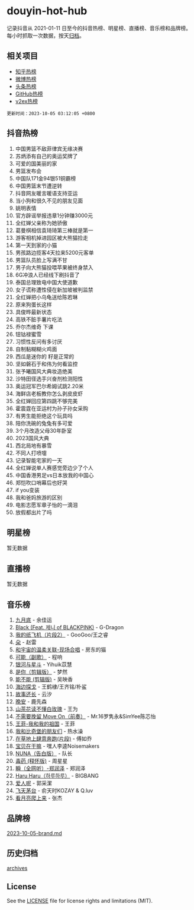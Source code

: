# douyin-hot-hub

记录抖音从 2021-01-11 日至今的抖音热榜、明星榜、直播榜、音乐榜和品牌榜。每小时抓取一次数据，按天[归档](archives)。

## 相关项目

- [知乎热榜](https://github.com/lonnyzhang423/zhihu-hot-hub)
- [微博热榜](https://github.com/lonnyzhang423/weibo-hot-hub)
- [头条热榜](https://github.com/lonnyzhang423/toutiao-hot-hub)
- [GitHub热榜](https://github.com/lonnyzhang423/github-hot-hub)
- [v2ex热榜](https://github.com/lonnyzhang423/v2ex-hot-hub)


`更新时间：2023-10-05 03:12:05 +0800`

## 抖音热榜

1. 中国男篮不敌菲律宾无缘决赛
1. 苏炳添有自己的奥运奖牌了
1. 可爱的国美丽的家
1. 男篮发布会
1. 中国队171金94银51铜霸榜
1. 中国男篮末节遭逆转
1. 抖音网友暖言暖语支持亚运
1. 当小狗和很久不见的朋友见面
1. 姚明表情
1. 官方辟谣举报违章1分钟赚3000元
1. 全红婵父亲称为她骄傲
1. 葛曼棋相信袁琦琦第三棒就是第一
1. 游客相机掉进园区被大熊猫捡走
1. 第一天到家的小猫
1. 男孩路边揽客4天拉来5200元客单
1. 男篮队员脸上写满不甘
1. 男子向大熊猫投喂苹果被终身禁入
1. 6G冲浪人已经线下刷抖音了
1. 泰国总理致电中国大使道歉
1. 女子谎称遭性侵在新加坡被判监禁
1. 全红婵把小乌龟送给陈若琳
1. 原来狗蛋长这样
1. 具俊晔最新状态
1. 高铁不脏手薯片吃法
1. 乔尔杰维奇 下课
1. 钮钴禄蜜雪
1. 习惯性反问有多讨厌
1. 自制黏糊糊火鸡面
1. 西瓜是迷你的 籽是正常的
1. 坚如磐石于和伟为何看监控
1. 张予曦国风大典妆造绝美
1. 沙特田径选手兴奋剂检测阳性
1. 奥运冠军巴尔希姆试跳2.20米
1. 海鲜店老板教你怎么剥皮皮虾
1. 全红婵回应第四跳不够完美
1. 霍震霆在亚运村为孙子孙女采购
1. 有男生能拒绝这个玩具吗
1. 陪你洗碗的兔兔有多可爱
1. 3个月改造父母30年卧室
1. 2023国风大典
1. 西北局地有暴雪
1. 不同人打喷嚏
1. 记录智能宅家的一天
1. 全红婵说单人赛感觉旁边少了个人
1. 中国香港男足vs日本放我的中国心
1. 郑恺吹口哨幕后也好哭
1. if you变装
1. 我和爸妈旅游的区别
1. 电影志愿军章子怡的一滴泪
1. 放假都出片了吗

## 明星榜

暂无数据

## 直播榜

暂无数据

## 音乐榜

1. [九月底](https://sf6-cdn-tos.douyinstatic.com/obj/tos-cn-ve-2774/oMfewG4PDTFhF8iz3OGQ7ABH5i6fCgnMaoCbzZ) - 余佳运
1. [Black (Feat. 제니 of BLACKPINK)](https://sf3-cdn-tos.douyinstatic.com/obj/tos-cn-ve-2774/2eb92e2debbe4fe0a552bc099aef7f28) - G-Dragon
1. [我的纸飞机（片段2）](https://sf3-cdn-tos.douyinstatic.com/obj/tos-cn-ve-2774/oM2ZrKcg2CD5AeRB2gkeXOFB1IxAGJdZPazYHf) - GooGoo/王之睿
1. [朵](https://sf6-cdn-tos.douyinstatic.com/obj/tos-cn-ve-2774/932f5bdfcd7c47b880525e92ab8a4999) - 赵雷
1. [和宇宙的温柔关联-现场合唱](https://sf6-cdn-tos.douyinstatic.com/obj/tos-cn-ve-2774/o0hONGDYQBgk0e5bqDeQOonVmncA6tC2nBwZLT) - 房东的猫
1. [可能（副歌）](https://sf6-cdn-tos.douyinstatic.com/obj/tos-cn-ve-2774/cde1731888894259b333569393c2fb51) - 程响
1. [银河与星斗](https://sf6-cdn-tos.douyinstatic.com/obj/tos-cn-ve-2774/3cc0bf5f0ef140f7b6743a631bcf3c58) - Yihuik苡慧
1. [是你（剪辑版）](https://sf3-cdn-tos.douyinstatic.com/obj/tos-cn-ve-2774/46019dae783c4c969944217fe1cfafc4) - 梦然
1. [能不能 (剪辑版)](https://sf3-cdn-tos.douyinstatic.com/obj/tos-cn-ve-2774/fc4a6c45b4a34277ba4088e1d7fdff98) - 吴映香
1. [海边探戈](https://sf3-cdn-tos.douyinstatic.com/obj/tos-cn-ve-2774/os9gE0VQCGqt6VQkZDyBBYvfSDY0QFe3vVmubn) - 王鹤棣/王齐铭/朴鲨
1. [故事还长](https://sf6-cdn-tos.douyinstatic.com/obj/tos-cn-ve-2774/30a26758c8594f0ab81ac675c33ee2c5) - 云汐
1. [晚安](https://sf3-cdn-tos.douyinstatic.com/obj/tos-cn-ve-2774/a724c5e224464218839820f4e4fd632f) - 鹿先森
1. [山茶花读不懂白玫瑰](https://sf3-cdn-tos.douyinstatic.com/obj/tos-cn-ve-2774/osfn8B7DktrRHEPJgPCfDbw7QDQEkwC16BxZg9) - 王为
1. [不需要挽留 Move On（前奏）](https://sf6-cdn-tos.douyinstatic.com/obj/tos-cn-ve-2774/ooCBhgCCkF4nExzQL9WZSUbitfA8IsDkgQIYhe) - Mr.16罗隽永&SimYee陈芯怡
1. [王菲-我和我的祖国](https://sf6-cdn-tos.douyinstatic.com/obj/tos-cn-ve-2774/3ef0f373017541e18566595c96123cab) - 王菲
1. [我和比奇堡的朋友们](https://sf6-cdn-tos.douyinstatic.com/obj/tos-cn-ve-2774/f0505db981ea4a6d91453a15924a82aa) - 热水澡
1. [在草地上肆意奔跑(片段)](https://sf3-cdn-tos.douyinstatic.com/obj/tos-cn-ve-2774/8831d494742f45dabdfa8adb8b817259) - 傅如乔
1. [宝贝在干嘛](https://sf3-cdn-tos.douyinstatic.com/obj/tos-cn-ve-2774/okW4hBCfJI5B2ZEgTCtikhMW7IafzNrBQIYkpJ) - 嘿人李逵Noisemakers
1. [NUNA（告白版）](https://sf3-cdn-tos.douyinstatic.com/obj/tos-cn-ve-2774/a65828cbd8ce41a78a430a58b49f4feb) - 队长
1. [毒药 (释怀版)](https://sf3-cdn-tos.douyinstatic.com/obj/tos-cn-ve-2774/oYILMEAzspdZBIzy4frJNB8ZHPHWAhiwowd4Ad) - 周星星
1. [瞬（全网听）-郑润泽](https://sf3-cdn-tos.douyinstatic.com/obj/tos-cn-ve-2774/o4Vb9eJZClCZTnRQYy0BRSeHGrDtrkrQgIBvQt) - 郑润泽
1. [Haru Haru（하루하루）](https://sf6-cdn-tos.douyinstatic.com/obj/tos-cn-ve-2774/940c04aa98154ee7bdbaaa2ad9f28aec) - BIGBANG
1. [爱人呢](https://sf6-cdn-tos.douyinstatic.com/obj/tos-cn-ve-2774/2041dc10f3c442f1992b439a00eaf2ba) - 郭采潔
1. [飞天茅台](https://sf3-cdn-tos.douyinstatic.com/obj/tos-cn-ve-2774/o4GhTV5kIuMWmC2Ai1WzNglssgBfQaqQCSLxUU) - 俞天时KOZAY & Q.luv
1. [看月亮爬上来](https://sf6-cdn-tos.douyinstatic.com/obj/tos-cn-ve-2774/356c324112764016b25295e535f2daf0) - 张杰

## 品牌榜

[2023-10-05-brand.md](archives/2023-10-05-brand.md)

## 历史归档

[archives](archives)

## License

See the [LICENSE](LICENSE) file for license rights and limitations (MIT).
